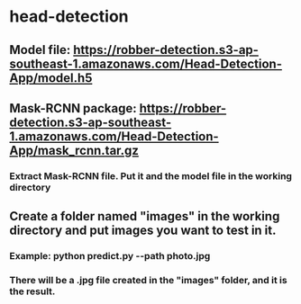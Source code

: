 # head-detection
## Model file: https://robber-detection.s3-ap-southeast-1.amazonaws.com/Head-Detection-App/model.h5

## Mask-RCNN package: https://robber-detection.s3-ap-southeast-1.amazonaws.com/Head-Detection-App/mask_rcnn.tar.gz
### Extract Mask-RCNN file. Put it and the model file in the working directory

## Create a folder named "images" in the working directory and put images you want to test in it.
### Example: python predict.py --path photo.jpg
### There will be a .jpg file created in the "images" folder, and it is the result.
